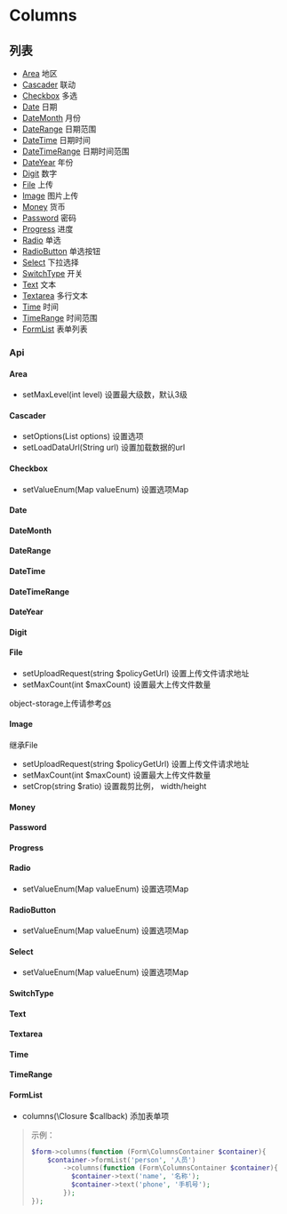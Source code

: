 # Columns

## 列表

* [Area](#Area) 地区
* [Cascader](#Cascader) 联动
* [Checkbox](#Checkbox) 多选
* [Date](#Date) 日期
* [DateMonth](#DateMonth) 月份
* [DateRange](#DateRange) 日期范围
* [DateTime](#DateTime) 日期时间
* [DateTimeRange](#DateTimeRange) 日期时间范围
* [DateYear](#DateYear) 年份
* [Digit](#Digit) 数字
* [File](#File) 上传
* [Image](#Image) 图片上传
* [Money](#Money) 货币
* [Password](#Password) 密码
* [Progress](#Progress) 进度
* [Radio](#Radio) 单选
* [RadioButton](#RadioButton) 单选按钮
* [Select](#Select) 下拉选择
* [SwitchType](#SwitchType) 开关
* [Text](#Text) 文本
* [Textarea](#Textarea) 多行文本
* [Time](#Time) 时间
* [TimeRange](#TimeRange) 时间范围
* [FormList](#FormList) 表单列表

### Api

#### Area

* setMaxLevel(int level) 设置最大级数，默认3级

#### Cascader

* setOptions(List<CascaderOption> options) 设置选项
* setLoadDataUrl(String url) 设置加载数据的url

#### Checkbox

* setValueEnum(Map valueEnum) 设置选项Map

#### Date

#### DateMonth

#### DateRange

#### DateTime

#### DateTimeRange

#### DateYear

#### Digit

#### File

* setUploadRequest(string $policyGetUrl) 设置上传文件请求地址
* setMaxCount(int $maxCount) 设置最大上传文件数量

object-storage上传请参考[os](https://github.com/quansitech/qscmf-formitem-object-storage?tab=readme-ov-file#%E4%BD%BF%E7%94%A8)

#### Image

继承File
* setUploadRequest(string $policyGetUrl) 设置上传文件请求地址
* setMaxCount(int $maxCount) 设置最大上传文件数量
* setCrop(string $ratio) 设置裁剪比例， width/height

#### Money

#### Password

#### Progress

#### Radio

* setValueEnum(Map valueEnum) 设置选项Map

#### RadioButton

* setValueEnum(Map valueEnum) 设置选项Map

#### Select

* setValueEnum(Map valueEnum) 设置选项Map

#### SwitchType

#### Text

#### Textarea

#### Time

#### TimeRange

#### FormList

* columns(\Closure $callback) 添加表单项

> 示例：
> ```php
> $form->columns(function (Form\ColumnsContainer $container){
>     $container->formList('person', '人员')
>         ->columns(function (Form\ColumnsContainer $container){
>           $container->text('name', '名称');
>           $container->text('phone', '手机号');
>         });
> });
